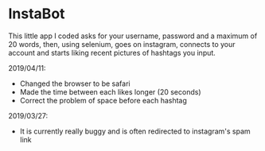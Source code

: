 # InstaBot

This little app I coded asks for your username, password and a maximum of 20 words, then, using selenium, goes on instagram, connects to your account and starts liking recent pictures of hashtags you input.

2019/04/11:
-  Changed the browser to be safari
-  Made the time between each likes longer (20 seconds)
-  Correct the problem of space before each hashtag

2019/03/27:
-  It is currently really buggy and is often redirected to instagram's spam link
